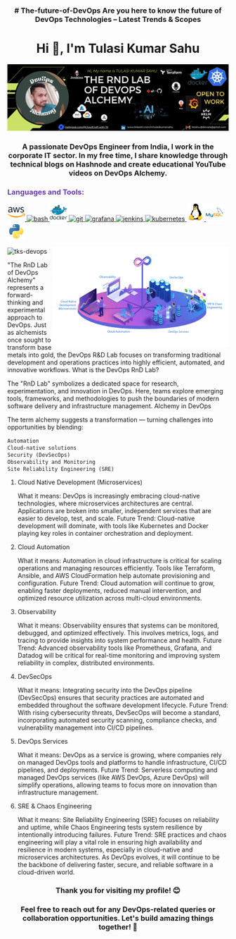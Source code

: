 
<h3 align="center"># The-future-of-DevOps
Are you here to know the future of DevOps Technologies – Latest Trends &amp; Scopes</h3>
<h1 align="center">Hi 👋, I'm Tulasi Kumar Sahu</h1>

<div align="center">
  <img src="https://github.com/Tks-Devops/The-future-of-DevOps/blob/main/Black Green Modern Digital Marketing Open to Work LinkedIn Banner.png" alt="Tulasi Kumar Sahu Profile" width="800">
</div>

<h3 align="center">A passionate DevOps Engineer from India, I work in the corporate IT sector. In my free time, I share knowledge through technical blogs on Hashnode and create educational YouTube videos on DevOps Alchemy.</h3>
<h3 align="left" style="color: #673AB7;">Languages and Tools:</h3>
<p align="left">
  <a href="https://aws.amazon.com" target="_blank" rel="noreferrer"> 
    <img src="https://raw.githubusercontent.com/devicons/devicon/master/icons/amazonwebservices/amazonwebservices-original-wordmark.svg" alt="aws" width="40" height="40"/> 
  </a> 
  <a href="https://www.gnu.org/software/bash/" target="_blank" rel="noreferrer"> 
    <img src="https://www.vectorlogo.zone/logos/gnu_bash/gnu_bash-icon.svg" alt="bash" width="40" height="40"/> 
  </a> 
  <a href="https://www.docker.com/" target="_blank" rel="noreferrer"> 
    <img src="https://raw.githubusercontent.com/devicons/devicon/master/icons/docker/docker-original-wordmark.svg" alt="docker" width="40" height="40"/> 
  </a> 
  <a href="https://git-scm.com/" target="_blank" rel="noreferrer"> 
    <img src="https://www.vectorlogo.zone/logos/git-scm/git-scm-icon.svg" alt="git" width="40" height="40"/> 
  </a> 
  <a href="https://grafana.com" target="_blank" rel="noreferrer"> 
    <img src="https://www.vectorlogo.zone/logos/grafana/grafana-icon.svg" alt="grafana" width="40" height="40"/> 
  </a> 
  <a href="https://www.jenkins.io" target="_blank" rel="noreferrer"> 
    <img src="https://www.vectorlogo.zone/logos/jenkins/jenkins-icon.svg" alt="jenkins" width="40" height="40"/> 
  </a> 
  <a href="https://kubernetes.io" target="_blank" rel="noreferrer"> 
    <img src="https://www.vectorlogo.zone/logos/kubernetes/kubernetes-icon.svg" alt="kubernetes" width="40" height="40"/> 
  </a> 
  <a href="https://www.linux.org/" target="_blank" rel="noreferrer"> 
    <img src="https://raw.githubusercontent.com/devicons/devicon/master/icons/linux/linux-original.svg" alt="linux" width="40" height="40"/> 
  </a> 
  <a href="https://www.mysql.com/" target="_blank" rel="noreferrer"> 
    <img src="https://raw.githubusercontent.com/devicons/devicon/master/icons/mysql/mysql-original-wordmark.svg" alt="mysql" width="40" height="40"/> 
  </a> 
  <a href="https://www.python.org" target="_blank" rel="noreferrer"> 
    <img src="https://raw.githubusercontent.com/devicons/devicon/master/icons/python/python-original.svg" alt="python" width="40" height="40"/> 
  </a> 
</p>
<img align="right" alt="Coding" width="400" src="devOps-cloud-native.gif">

<p align="left">
  <img src="https://komarev.com/ghpvc/?username=tks-devops&label=Profile%20views&color=0e75b6&style=flat" alt="tks-devops" />
</p>
"The RnD Lab of DevOps Alchemy" represents a forward-thinking and experimental approach to DevOps. Just as alchemists once sought to transform base metals into gold, the DevOps R&D Lab focuses on transforming traditional development and operations practices into highly efficient, automated, and innovative workflows.
What is the DevOps RnD Lab?

The "RnD Lab" symbolizes a dedicated space for research, experimentation, and innovation in DevOps. Here, teams explore emerging tools, frameworks, and methodologies to push the boundaries of modern software delivery and infrastructure management.
Alchemy in DevOps

The term alchemy suggests a transformation — turning challenges into opportunities by blending:

    Automation
    Cloud-native solutions
    Security (DevSecOps)
    Observability and Monitoring
    Site Reliability Engineering (SRE)
1. Cloud Native Development (Microservices)

    What it means: DevOps is increasingly embracing cloud-native technologies, where microservices architectures are central. Applications are broken into smaller, independent services that are easier to develop, test, and scale.
    Future Trend: Cloud-native development will dominate, with tools like Kubernetes and Docker playing key roles in container orchestration and deployment.

2. Cloud Automation

    What it means: Automation in cloud infrastructure is critical for scaling operations and managing resources efficiently. Tools like Terraform, Ansible, and AWS CloudFormation help automate provisioning and configuration.
    Future Trend: Cloud automation will continue to grow, enabling faster deployments, reduced manual intervention, and optimized resource utilization across multi-cloud environments.

3. Observability

    What it means: Observability ensures that systems can be monitored, debugged, and optimized effectively. This involves metrics, logs, and tracing to provide insights into system performance and health.
    Future Trend: Advanced observability tools like Prometheus, Grafana, and Datadog will be critical for real-time monitoring and improving system reliability in complex, distributed environments.

4. DevSecOps

    What it means: Integrating security into the DevOps pipeline (DevSecOps) ensures that security practices are automated and embedded throughout the software development lifecycle.
    Future Trend: With rising cybersecurity threats, DevSecOps will become a standard, incorporating automated security scanning, compliance checks, and vulnerability management into CI/CD pipelines.

5. DevOps Services

    What it means: DevOps as a service is growing, where companies rely on managed DevOps tools and platforms to handle infrastructure, CI/CD pipelines, and deployments.
    Future Trend: Serverless computing and managed DevOps services (like AWS DevOps, Azure DevOps) will simplify operations, allowing teams to focus more on innovation than infrastructure management.

6. SRE & Chaos Engineering

    What it means: Site Reliability Engineering (SRE) focuses on reliability and uptime, while Chaos Engineering tests system resilience by intentionally introducing failures.
    Future Trend: SRE practices and chaos engineering will play a vital role in ensuring high availability and resilience in modern systems, especially in cloud-native and microservices architectures.
   As DevOps evolves, it will continue to be the backbone of delivering faster, secure, and reliable software in a cloud-driven world.

<h3 align="center">Thank you for visiting my profile! 😊</h3>
<h3 align="center">Feel free to reach out for any DevOps-related queries or collaboration opportunities. Let's build amazing things together! 🚀</h3>
